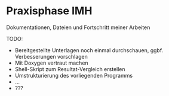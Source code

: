 # Praxisphase IMH

Dokumentationen, Dateien und Fortschritt meiner Arbeiten

TODO:
- Bereitgestellte Unterlagen noch einmal durchschauen, ggbf. Verbesserungen vorschlagen
- Mit Doxygen vertraut machen
- Shell-Skript zum Resultat-Vergleich erstellen
- Umstrukturierung des vorliegenden Programms
- ...
- ???
